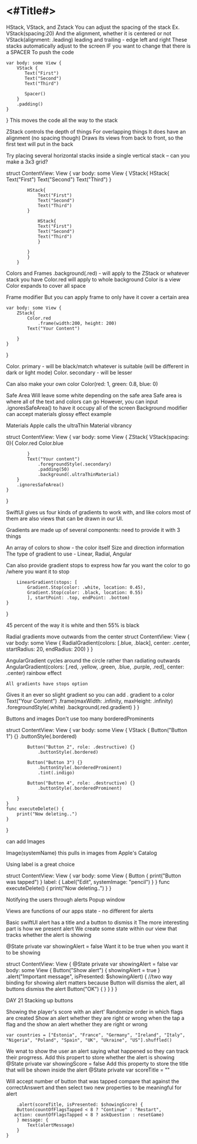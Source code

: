 #  <#Title#>

HStack, VStack, and Zstack
You can adjust the spacing of the stack
Ex. VStack(spacing:20)
And the alignment, whether it is centered or not
VStack(alignment: .leading)
leading and trailing - edge left and right
These stacks automatically adjust to the screen
IF you want to change that there is a SPACER 
To push the code 

    var body: some View {
        VStack {
           Text("First")
           Text("Second")
           Text("Third")
            
           Spacer()
        }
        .padding()
    }
}
This moves the code all the way to the stack

ZStack controls the depth of things 
For overlapping things 
It does have an alignment (no spacing though)
Draws its views from back to front, so the first text will put in the back 


Try placing several horizontal stacks inside a single vertical stack – can you make a 3x3 grid?

struct ContentView: View {
    var body: some View {
        VStack{
            HStack{
                Text("First")
                Text("Second")
                Text("Third")
            }
            
            HStack{
                Text("First")
                Text("Second")
                Text("Third")
            }
            
                HStack{
                Text("First")
                Text("Second")
                Text("Third")
                }
            
            }
            }
        }

Colors and Frames 
.background(.red) - will apply to the ZStack or whatever stack you have 
Color.red will apply to whole background 
Color is a view 
Color expands to cover all space

Frame modifier 
But you can apply frame to only have it cover a certain area 

    var body: some View {
        ZStack{
            Color.red
                .frame(width:200, height: 200)
            Text("Your Content")
            
        }
    }
}

Color. primary - will be black/match whatever is suitable (will be different in dark or light mode)
Color. secondary - will be lesser 

Can also make your own color
            Color(red: 1, green: 0.8, blue: 0)

Safe Area 
Will leave some white depending on the safe area
Safe area is where all of the text and colors can go 
However, you can input .ignoresSafeArea() to have it occupy all of the screen
Background modifier can accept materials 
glossy effect example 

Materials
Apple calls the ultraThin Material vibrancy 


struct ContentView: View {
    var body: some View {
        ZStack{
            VStack(spacing: 0){
                Color.red
                Color.blue
                
            }
            Text("Your content")
                .foregroundStyle(.secondary)
                .padding(50)
                .background(.ultraThinMaterial)
        }
        .ignoresSafeArea()
    }
}


SwiftUI gives us four kinds of gradients to work with, and like colors most of them are also views that can be drawn in our UI.

Gradients are made up of several components: need to provide it with 3 things

An array of colors to show - the color itself
Size and direction information
The type of gradient to use - Linear, Radial, Angular 


Can also provide gradient stops to express how far you want the color to go /where you want it to stop


        LinearGradient(stops: [
            Gradient.Stop(color: .white, location: 0.45),
            Gradient.Stop(color: .black, location: 0.55)
            ], startPoint: .top, endPoint: .bottom)
    }
}

45 percent of the way it is white and then 55% is black 


Radial gradients move outwards from the center 
struct ContentView: View {
    var body: some View {
        RadialGradient(colors: [.blue, .black], center: .center, startRadius: 20, endRadius: 200)
    }
}

AngularGradient cycles around the circle rather than radiating outwards 
        AngularGradient(colors: [.red, .yellow, .green, .blue, .purple, .red], center: .center)
        rainbow effect 
        
    All gradients have stops option

Gives it an ever so slight gradient so you can add . gradient to a color 
        Text("Your Content")
            .frame(maxWidth: .infinity, maxHeight: .infinity)
            .foregroundStyle(.white)
            .background(.red.gradient)
    }
}

Buttons and images 
Don't use too many borderedProminents 


struct ContentView: View {
    var body: some View {
        VStack {
            Button("Button 1") {}
                .buttonStyle(.bordered)
            
            Button("Button 2", role: .destructive) {}
                .buttonStyle(.bordered)
            
            Button("Button 3") {}
                .buttonStyle(.borderedProminent)
                .tint(.indigo)
            
            Button("Button 4", role: .destructive) {}
                .buttonStyle(.borderedProminent)
            
        }
    }
    func executeDelete() {
        print("Now deleting..")
    }
}


can add Images

Image(systemName)
this pulls in images from Apple's Catalog


Using label is a great choice 

struct ContentView: View {
    var body: some View {
        Button {
            print("Button was tapped")
        } label: {
            Label("Edit", systemImage: "pencil")
        }
    }
    func executeDelete() {
        print("Now deleting..")
    }
}


Notifying the users through alerts
Popup window

Views are functions of our apps state - no different for alerts 

Basic swiftUI alert has a title and a button to dismiss it 
The more interesting part is how we present alert
We create some state within our view that tracks whether the alert is showing 


@State private var showingAlert = false 
Want it to be true when you want it to be showing 


struct ContentView: View {
    @State private var showingAlert = false
    var body: some View {
        Button("Show alert") {
            showingAlert = true
        }
            .alert("Important message", isPresented: $showingAlert) {
                //two way binding for showing alert matters because Button will dismiss the alert, all buttons dismiss the alert
                Button("OK") { }
            }
    }
}


DAY 21
Stacking up buttons 


Showing the player's score with an alert'
Randomize order in which flags are created
Show an alert whether they are right or wrong when the tap a flag
and the show an alert whether they are right or wrong 

    var countries = ["Estonia", "France", "Germany", "Ireland", "Italy", "Nigeria", "Poland", "Spain", "UK", "Ukraine", "US"].shuffled()

We wnat to show the user an alert saying what happened so they can track their progrress. 
Add this propert to store whether the alert is showing
    @State private var showingScore = false
Add this property to store the title that will be shown inside the alert
    @State private var scoreTitle = ""

Will accept number of button that was tapped compare that against the correctAnswert and then select two new properties to be meaningful for alert 


        .alert(scoreTitle, isPresented: $showingScore) {
        Button(countOfFlagsTapped < 8 ? "Continue" : "Restart", 
       action: countOfFlagsTapped < 8 ? askQuestion : resetGame)
        } message: {
            Text(alertMessage)
        }
    }

